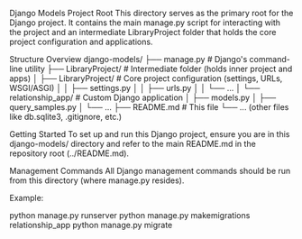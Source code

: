 Django Models Project Root
This directory serves as the primary root for the Django project. It contains the main manage.py script for interacting with the project and an intermediate LibraryProject folder that holds the core project configuration and applications.

Structure Overview
django-models/
├── manage.py               # Django's command-line utility
├── LibraryProject/         # Intermediate folder (holds inner project and apps)
│   ├── LibraryProject/     # Core project configuration (settings, URLs, WSGI/ASGI)
│   │   ├── settings.py
│   │   ├── urls.py
│   │   └── ...
│   └── relationship_app/   # Custom Django application
│       ├── models.py
│       ├── query_samples.py
│       └── ...
├── README.md               # This file
└── ... (other files like db.sqlite3, .gitignore, etc.)

Getting Started
To set up and run this Django project, ensure you are in this django-models/ directory and refer to the main README.md in the repository root (../README.md).

Management Commands
All Django management commands should be run from this directory (where manage.py resides).

Example:

python manage.py runserver
python manage.py makemigrations relationship_app
python manage.py migrate

